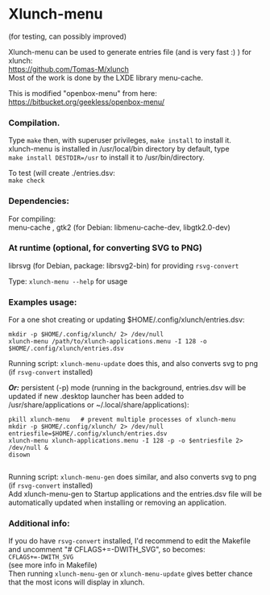 # Xlunch-menu      
(for testing, can possibly improved)         

Xlunch-menu can be used to generate entries file (and is very fast :) ) for xlunch:    
https://github.com/Tomas-M/xlunch  
Most of the work is done by the LXDE library menu-cache.  

This is modified "openbox-menu" from here:  
https://bitbucket.org/geekless/openbox-menu/  

### Compilation.  

Type `make` then, with superuser privileges, `make install` to install it.  
xlunch-menu is installed in /usr/local/bin directory by default, type    
`make install DESTDIR=/usr` to install it to /usr/bin/directory.

To test (will create ./entries.dsv:     
`make check`   

### Dependencies:    
For compiling:  
menu-cache , gtk2 (for Debian: libmenu-cache-dev, libgtk2.0-dev)    

### At runtime (optional, for converting SVG to PNG)  
librsvg (for Debian, package: librsvg2-bin) for providing `rsvg-convert`

Type: `xlunch-menu --help` for usage    

### Examples usage:
For a one shot creating or updating $HOME/.config/xlunch/entries.dsv:  
```
mkdir -p $HOME/.config/xlunch/ 2> /dev/null        
xlunch-menu /path/to/xlunch-applications.menu -I 128 -o $HOME/.config/xlunch/entries.dsv       
```
Running script: `xlunch-menu-update` does this, and also converts svg to png (if `rsvg-convert` installed)     
   
***Or:*** persistent (-p) mode (running in the background, entries.dsv will be updated if new .desktop launcher has been added to /usr/share/applications or ~/.local/share/applications):           
    
```        
pkill xlunch-menu   # prevent multiple processes of xlunch-menu  
mkdir -p $HOME/.config/xlunch/ 2> /dev/null   
entriesfile=$HOME/.config/xlunch/entries.dsv          
xlunch-menu xlunch-applications.menu -I 128 -p -o $entriesfile 2> /dev/null &   
disown     
     
```        
Running script: `xlunch-menu-gen` does similar, and also converts svg to png (if `rsvg-convert` installed)   
Add xlunch-menu-gen to Startup applications and the entries.dsv file will be automatically updated when installing or removing an application.

### Additional info:   
If you do have `rsvg-convert` installed, I'd recommend to edit the Makefile and uncomment "# CFLAGS+=-DWITH_SVG", so becomes:       
`CFLAGS+=-DWITH_SVG`   
(see more info in Makefile)     
Then running `xlunch-menu-gen` or `xlunch-menu-update` gives better chance that the most icons will display in xlunch.      

       


